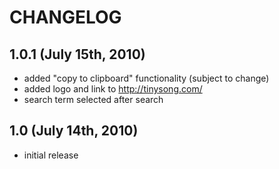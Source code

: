 # CHANGELOG

## 1.0.1 (July 15th, 2010)

* added "copy to clipboard" functionality (subject to change)
* added logo and link to http://tinysong.com/
* search term selected after search


## 1.0 (July 14th, 2010)

* initial release
